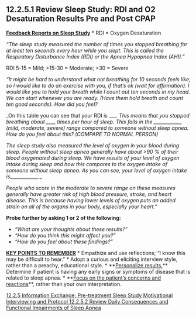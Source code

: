 ## 12.2.5.1 Review Sleep Study: RDI and O2 Desaturation Results Pre and Post CPAP

<div class="bs-callout bs-callout-info">
  <p>
    <strong><u>Feedback Reports on Sleep Study</u></strong>
    * RDI
    * Oxygen Desaturation
  </p>
</div>

_“The sleep study measured the number of times you stopped breathing for at least ten seconds every hour while you slept. This is called the Respiratory Disturbance Index (RDI) or the Apnea Hypopnea Index (AHI).”_

RDI 5-15 = Mild; >15-30 = Moderate; >30 = Severe

_“It might be hard to understand what not breathing for 10 seconds feels like, so I would like to do an exercise with you, if that’s ok (wait for affirmation). I would like you to hold your breath while I count out ten seconds in my head. We can start whenever you are ready. (Have them hold breath and count ten good seconds). How did you feel?_

_On this table you can see that your RDI is ____. This means that you stopped breathing about ____ times per hour of sleep. This falls in the ____________ (mild, moderate, severe) range compared to someone without sleep apnea. How do you feel about this? (COMPARE TO NORMAL PERSON)_

_The sleep study also measured the level of oxygen in your blood during sleep. People without sleep apnea generally have about >90 % of their blood oxygenated during sleep. We have results of your level of oxygen intake during sleep and how this compares to the oxygen intake of someone without sleep apnea. As you can see, your level of oxygen intake is_____________._

_People who score in the moderate to severe range on these measures generally have greater risk of high blood pressure, stroke, and heart disease. This is because having lower levels of oxygen puts an added strain on all of the organs in your body, especially your heart.”_

**Probe further by asking 1 or 2 of the following:**

* _“What are your thoughts about these results?”_
* _“How do you think this might affect you?”_
* _“How do you feel about these findings?”_

<div class="bs-callout bs-callout-info">
  <p>
    <strong><u>KEY POINTS TO REMEMBER</u></strong>
    * Empathize and use reflections; “I know this may be difficult to hear.”
    * Adopt a curious and eliciting interview style, rather than a preachy, educational style.
    * **<u>Personalize results.</u>** Determine if patient is having any early signs or symptoms of disease that is related to sleep apnea.
    * **<u>Focus on the patient’s concerns and reactions</u>**, rather than your own interpretation.
  </p>
</div>


<div class="center">
<div class="btn-group">
  <a href=":pages_path:/manuals/motivational-interviewing/12-02-05-00-info-exchange-pretreatment-sleep-study.md" class="btn btn-default">
    <span class="glyphicon glyphicon-chevron-left"></span>
    12.2.5 Information Exchange: Pre-treatment Sleep Study
  </a>

  <a href=":pages_path:/manuals/motivational-interviewing" class="btn btn-default">
    <span class="glyphicon glyphicon-chevron-up"></span>
    Motivational Interviewing and Protocol
  </a>

  <a href=":pages_path:/motivational-interviewing/12-02-05-02-review-daily-consequences.md" class="btn btn-success">
    <span class="glyphicon glyphicon-chevron-right"></span>
    12.2.5.2 Review Daily Consequences and Functional Impairments of Sleep Apnea
  </a>
</div>
</div>
